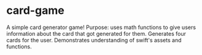 # card-game
A simple card generator game!
Purpose: uses math functions to give users information about the card that got generated for them. Generates four cards for the user. Demonstrates understanding of swift's assets and functions.
